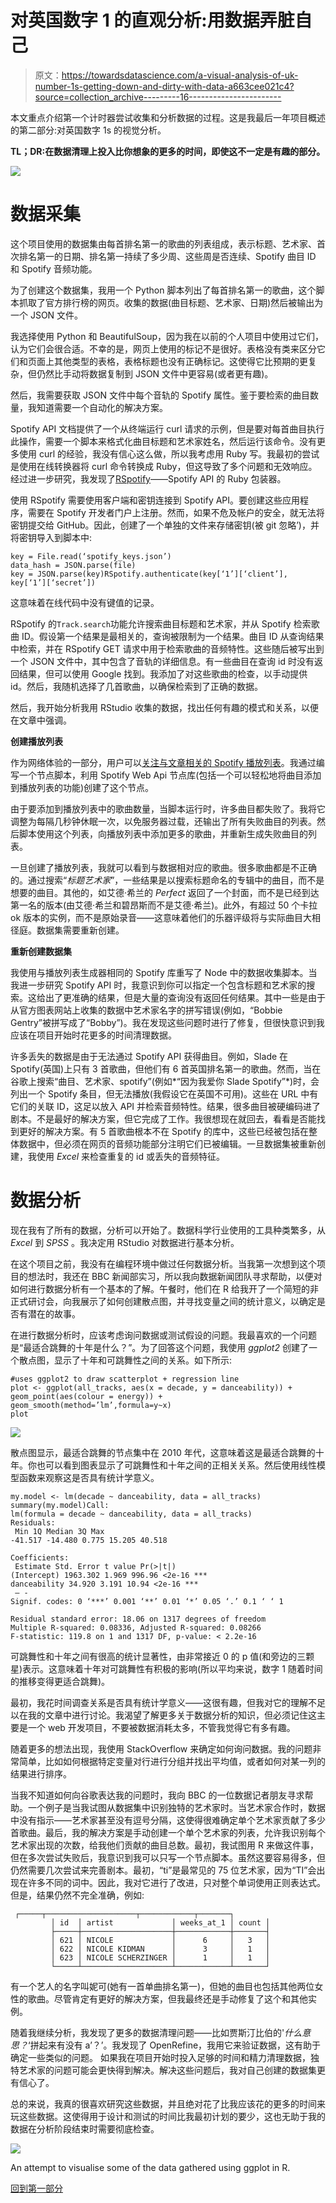 # 对英国数字 1 的直观分析:用数据弄脏自己

> 原文：<https://towardsdatascience.com/a-visual-analysis-of-uk-number-1s-getting-down-and-dirty-with-data-a663cee021c4?source=collection_archive---------16----------------------->

本文重点介绍第一个计时器尝试收集和分析数据的过程。这是我最后一年项目概述的第二部分:对英国数字 1s 的视觉分析。

**TL；DR:在数据清理上投入比你想象的更多的时间，即使这不一定是有趣的部分。**

![](img/a7f5eb7477abf7b8d0b7070347744c53.png)

# 数据采集

这个项目使用的数据集由每首排名第一的歌曲的列表组成，表示标题、艺术家、首次排名第一的日期、排名第一持续了多少周、这些周是否连续、Spotify 曲目 ID 和 Spotify 音频功能。

为了创建这个数据集，我用一个 Python 脚本列出了每首排名第一的歌曲，这个脚本抓取了官方排行榜的网页。收集的数据(曲目标题、艺术家、日期)然后被输出为一个 JSON 文件。

我选择使用 Python 和 BeautifulSoup，因为我在以前的个人项目中使用过它们，认为它们会很合适。不幸的是，网页上使用的标记不是很好。表格没有类来区分它们和页面上其他类型的表格，表格标题也没有正确标记。这使得它比预期的更复杂，但仍然比手动将数据复制到 JSON 文件中更容易(或者更有趣)。

然后，我需要获取 JSON 文件中每个音轨的 Spotify 属性。鉴于要检索的曲目数量，我知道需要一个自动化的解决方案。

Spotify API 文档提供了一个从终端运行 curl 请求的示例，但是要对每首曲目执行此操作，需要一个脚本来格式化曲目标题和艺术家姓名，然后运行该命令。没有更多使用 curl 的经验，我没有信心这么做，所以我考虑用 Ruby 写。我最初的尝试是使用在线转换器将 curl 命令转换成 Ruby，但这导致了多个问题和无效响应。经过进一步研究，我发现了[RSpotify](https://github.com/guilhermesad/rspotify)——Spotify API 的 Ruby 包装器。

使用 RSpotify 需要使用客户端和密钥连接到 Spotify API。要创建这些应用程序，需要在 Spotify 开发者门户上注册。然而，如果不危及帐户的安全，就无法将密钥提交给 GitHub。因此，创建了一个单独的文件来存储密钥(被 git 忽略’)，并将密钥导入到脚本中:

```
key = File.read(‘spotify_keys.json’)
data_hash = JSON.parse(file)
key = JSON.parse(key)RSpotify.authenticate(key[‘1’][‘client’], key[‘1’][‘secret’])
```

这意味着在线代码中没有键值的记录。

RSpotify 的`Track.search`功能允许搜索曲目标题和艺术家，并从 Spotify 检索歌曲 ID。假设第一个结果是最相关的，查询被限制为一个结果。曲目 ID 从查询结果中检索，并在 RSpotify GET 请求中用于检索歌曲的音频特性。这些随后被写出到一个 JSON 文件中，其中包含了音轨的详细信息。有一些曲目在查询 id 时没有返回结果，但可以使用 Google 找到。我添加了对这些歌曲的检查，以手动提供 id。然后，我随机选择了几首歌曲，以确保检索到了正确的数据。

然后，我开始分析我用 RStudio 收集的数据，找出任何有趣的模式和关系，以便在文章中强调。

**创建播放列表**

作为网络体验的一部分，用户可以[关注与文章相关的 Spotify 播放列表](https://open.spotify.com/user/rushlet/playlist/6DNZV1L405XpElhIAUHaKZ?si=dleGRLEBT_mcqTlN54Yjlg)。我通过编写一个节点脚本，利用 Spotify Web Api 节点库(包括一个可以轻松地将曲目添加到播放列表的功能)创建了这个节点。

由于要添加到播放列表中的歌曲数量，当脚本运行时，许多曲目都失败了。我将它调整为每隔几秒钟休眠一次，以免服务器过载，还输出了所有失败曲目的列表。然后脚本使用这个列表，向播放列表中添加更多的歌曲，并重新生成失败曲目的列表。

一旦创建了播放列表，我就可以看到与数据相对应的歌曲。很多歌曲都是不正确的。通过搜索“*标题艺术家*”，一些结果是以搜索标题命名的专辑中的曲目，而不是想要的曲目。其他的，如艾德·希兰的 *Perfect* 返回了一个封面，而不是已经到达第一名的版本(由艾德·希兰和碧昂斯而不是艾德·希兰)。此外，有超过 50 个卡拉 ok 版本的实例，而不是原始录音——这意味着他们的乐器评级将与实际曲目大相径庭。数据集需要重新创建。

**重新创建数据集**

我使用与播放列表生成器相同的 Spotify 库重写了 Node 中的数据收集脚本。当我进一步研究 Spotify API 时，我意识到你可以指定一个包含标题和艺术家的搜索。这给出了更准确的结果，但是大量的查询没有返回任何结果。其中一些是由于从官方图表网站上收集的数据中艺术家名字的拼写错误(例如，“Bobbie Gentry”被拼写成了“Bobby”)。我在发现这些问题时进行了修复，但很快意识到我应该在项目开始时花更多的时间清理数据。

许多丢失的数据是由于无法通过 Spotify API 获得曲目。例如，Slade 在 Spotify(英国)上只有 3 首歌曲，但他们有 6 首英国排名第一的歌曲。然而，当在谷歌上搜索“曲目、艺术家、spotify”(例如*“因为我爱你 Slade Spotify”*)时，会列出一个 Spotify 条目，但无法播放(我假设它在英国不可用)。这些在 URL 中有它们的关联 ID，这足以放入 API 并检索音频特性。结果，很多曲目被硬编码进了剧本。不是最好的解决方案，但它完成了工作。我很想现在就回去，看看是否能找到更好的解决方案。有 5 首歌曲根本不在 Spotify 的库中，这些已经被包括在整体数据中，但必须在网页的音频功能部分注明它们已被编辑。一旦数据集被重新创建，我使用 *Excel* 来检查重复的 id 或丢失的音频特征。

# **数据分析**

现在我有了所有的数据，分析可以开始了。数据科学行业使用的工具种类繁多，从 *Excel* 到 *SPSS* 。我决定用 RStudio 对数据进行基本分析。

在这个项目之前，我没有在编程环境中做过任何数据分析。当我第一次想到这个项目的想法时，我还在 BBC 新闻部实习，所以我向数据新闻团队寻求帮助，以便对如何进行数据分析有一个基本的了解。午餐时，他们在 R 给我开了一个简短的非正式研讨会，向我展示了如何创建散点图，并寻找变量之间的统计意义，以确定是否有潜在的故事。

在进行数据分析时，应该考虑询问数据或测试假设的问题。我最喜欢的一个问题是“最适合跳舞的十年是什么？”。为了回答这个问题，我使用 *ggplot2* 创建了一个散点图，显示了十年和可跳舞性之间的关系。如下所示:

```
#uses ggplot2 to draw scatterplot + regression line
plot <- ggplot(all_tracks, aes(x = decade, y = danceability)) + geom_point(aes(colour = energy)) + geom_smooth(method=’lm’,formula=y~x)
plot
```

![](img/ac69e0b0c5c4e031748f3ea94743681f.png)

散点图显示，最适合跳舞的节点集中在 2010 年代，这意味着这是最适合跳舞的十年。你也可以看到图表显示了可跳舞性和十年之间的正相关关系。然后使用线性模型函数来观察这是否具有统计学意义。

```
my.model <- lm(decade ~ danceability, data = all_tracks)
summary(my.model)Call:
lm(formula = decade ~ danceability, data = all_tracks)
Residuals:
 Min 1Q Median 3Q Max 
-41.517 -14.480 0.775 15.205 40.518 

Coefficients:
 Estimate Std. Error t value Pr(>|t|) 
(Intercept) 1963.302 1.969 996.96 <2e-16 ***
danceability 34.920 3.191 10.94 <2e-16 ***
 — -
Signif. codes: 0 ‘***’ 0.001 ‘**’ 0.01 ‘*’ 0.05 ‘.’ 0.1 ‘ ‘ 1

Residual standard error: 18.06 on 1317 degrees of freedom
Multiple R-squared: 0.08336, Adjusted R-squared: 0.08266 
F-statistic: 119.8 on 1 and 1317 DF, p-value: < 2.2e-16
```

可跳舞性和十年之间有很高的统计显著性，由非常接近 0 的 p 值(和旁边的三颗星)表示。这意味着十年对可跳舞性有积极的影响(所以平均来说，数字 1 随着时间的推移变得更适合跳舞)。

最初，我花时间调查关系是否具有统计学意义——这很有趣，但我对它的理解不足以在我的文章中进行讨论。我渴望了解更多关于数据分析的知识，但必须记住这主要是一个 web 开发项目，不要被数据消耗太多，不管我觉得它有多有趣。

随着更多的想法出现，我使用 StackOverflow 来确定如何询问数据。我的问题非常简单，比如如何根据特定变量对行进行分组并找出平均值，或者如何对某一列的结果进行排序。

当我不知道如何向谷歌表达我的问题时，我向 BBC 的一位数据记者朋友寻求帮助。一个例子是当我试图从数据集中识别独特的艺术家时。当艺术家合作时，数据中没有指示——艺术家甚至没有逗号分隔，这使得很难确定单个艺术家贡献了多少首歌曲。最后，我的解决方案是手动创建一个单个艺术家的列表，允许我识别每个艺术家出现的次数，给我他们贡献的曲目总数。最初，我试图用 R 来做这件事，但在多次尝试失败后，我意识到我可以只写一个节点脚本。虽然这要容易得多，但仍然需要几次尝试来完善剧本。最初，“ti”是最常见的 75 位艺术家，因为“TI”会出现在许多不同的词中。因此，我对它进行了改进，只对整个单词使用正则表达式。但是，结果仍然不完全准确，例如:

```
 ┌─────┬────────────────────┬────────────┬───────┐
         │ id  │ artist             │ weeks_at_1 │ count │
         ├─────┼────────────────────┼────────────┼───────┤
         │ 621 │ NICOLE             │      6     │   3   │
         │ 622 │ NICOLE KIDMAN      │      3     │   1   │
         │ 623 │ NICOLE SCHERZINGER │      1     │   1   │
         └─────┴────────────────────┴────────────┴───────┘
```

有一个艺人的名字叫妮可(她有一首单曲排名第一)，但她的曲目也包括其他两位女性的歌曲。尽管肯定有更好的解决方案，但我最终还是手动修复了这个和其他实例。

随着我继续分析，我发现了更多的数据清理问题——比如贾斯汀比伯的'*什么意思？*‘拼起来有没有 a’？’。我发现了 OpenRefine，我用它来验证数据，这有助于确定一些类似的问题。
如果我在项目开始时投入足够的时间和精力清理数据，独特艺术家的问题可能会更快得到解决。解决这些问题后，我对自己创建的数据集更有信心了。

总的来说，我真的很喜欢研究这些数据，并且绝对花了比我应该花的更多的时间来玩这些数据。这使得用于设计和测试的时间比我最初计划的要少，这也无助于我的数据在分析阶段结束时需要彻底检查。

![](img/3c3166ef5b3d28e745c5b8d8d3d1caa0.png)

An attempt to visualise some of the data gathered using ggplot in R.

[回到第一部分](https://medium.com/@rushlet/a-visual-analysis-of-uk-number-1s-2cf6ae2a1602)